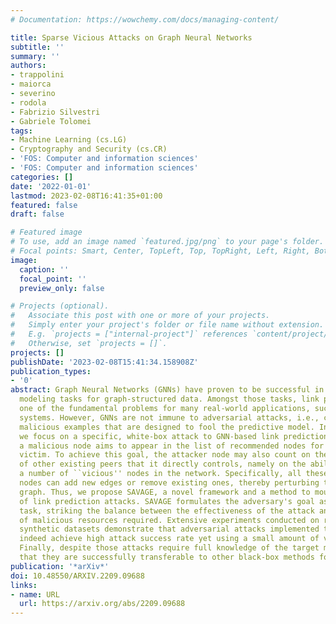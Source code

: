 ```yaml
---
# Documentation: https://wowchemy.com/docs/managing-content/

title: Sparse Vicious Attacks on Graph Neural Networks
subtitle: ''
summary: ''
authors:
- trappolini
- maiorca
- severino
- rodola
- Fabrizio Silvestri
- Gabriele Tolomei
tags:
- Machine Learning (cs.LG)
- Cryptography and Security (cs.CR)
- 'FOS: Computer and information sciences'
- 'FOS: Computer and information sciences'
categories: []
date: '2022-01-01'
lastmod: 2023-02-08T16:41:35+01:00
featured: false
draft: false

# Featured image
# To use, add an image named `featured.jpg/png` to your page's folder.
# Focal points: Smart, Center, TopLeft, Top, TopRight, Left, Right, BottomLeft, Bottom, BottomRight.
image:
  caption: ''
  focal_point: ''
  preview_only: false

# Projects (optional).
#   Associate this post with one or more of your projects.
#   Simply enter your project's folder or file name without extension.
#   E.g. `projects = ["internal-project"]` references `content/project/deep-learning/index.md`.
#   Otherwise, set `projects = []`.
projects: []
publishDate: '2023-02-08T15:41:34.158908Z'
publication_types:
- '0'
abstract: Graph Neural Networks (GNNs) have proven to be successful in several predictive
  modeling tasks for graph-structured data. Amongst those tasks, link prediction is
  one of the fundamental problems for many real-world applications, such as recommender
  systems. However, GNNs are not immune to adversarial attacks, i.e., carefully crafted
  malicious examples that are designed to fool the predictive model. In this work,
  we focus on a specific, white-box attack to GNN-based link prediction models, where
  a malicious node aims to appear in the list of recommended nodes for a given target
  victim. To achieve this goal, the attacker node may also count on the cooperation
  of other existing peers that it directly controls, namely on the ability to inject
  a number of ``vicious'' nodes in the network. Specifically, all these malicious
  nodes can add new edges or remove existing ones, thereby perturbing the original
  graph. Thus, we propose SAVAGE, a novel framework and a method to mount this type
  of link prediction attacks. SAVAGE formulates the adversary's goal as an optimization
  task, striking the balance between the effectiveness of the attack and the sparsity
  of malicious resources required. Extensive experiments conducted on real-world and
  synthetic datasets demonstrate that adversarial attacks implemented through SAVAGE
  indeed achieve high attack success rate yet using a small amount of vicious nodes.
  Finally, despite those attacks require full knowledge of the target model, we show
  that they are successfully transferable to other black-box methods for link prediction.
publication: '*arXiv*'
doi: 10.48550/ARXIV.2209.09688
links:
- name: URL
  url: https://arxiv.org/abs/2209.09688
---
```

